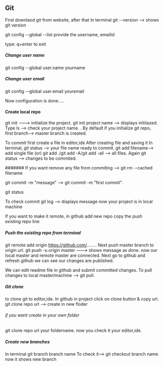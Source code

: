 ## Git
First downlaod git from website, after that
In terminal
git --version --> shows git version

git config --global --list
provide the username, emailid

type: q+enter to exit 
##### Change user name 
git config --global user.name yourname

##### Change user email 
git config --global user.email youremail

Now configuration is done.....

#### Create local repo
git init ---> initialize the project.
git init project name --> displays initilazed.
Type ls --> check your project name.
.
By default if you initialize git repo, first branch--> master branch is created.

To commit first create a file in editor,ide
After creating file and saving it 
In terminal, 
git status --> your file name ready to commit.
git add filename--> add single file (or) git add ./git add -A/git add -all --> all files.
Again git status --> changes to be commited.

####### If you want remove any file from commiting --> git rm --cached filename

git commit -m "message" --> git commit -m "first commit".

git status

To check commit
git log --> displays message
now your project is in local machine

If you want to make it remote, in github add new repo 
copy the push existing repo line 

##### Push the existing repo from terminal
git remote add origin https://github.com/........
Next push master branch to origin url.
git push -u origin master ---> shows message as done.
now our local master and remote master are connected.
Next go to github and refresh github we can see our changes are published.

We can edit readme file in github and submit committed changes. 
To pull changes to local master/machine --> git pull.

##### Git clone
to clone git to editor,ide.
In github in project click on clone button & copy url.
git clone repo url --> create in new floder
###### if you want create in your own folder
git clone repo url your foldername.
now you check it your editor,ide.

##### Create new branches
In terminal 
git branch branch name
To check it--> git checkout branch name 
now it shows new branch
